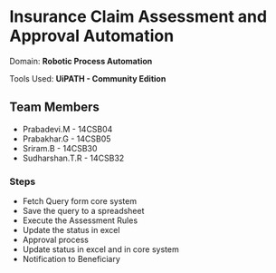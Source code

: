 # Insurance Claim Assessment and Approval Automation
Domain: **Robotic Process Automation**

Tools Used: **UiPATH - Community Edition**

## Team Members
- Prabadevi.M - 14CSB04
- Prabakhar.G - 14CSB05
- Sriram.B - 14CSB30
- Sudharshan.T.R - 14CSB32

### Steps
- Fetch Query form core system
- Save the query to a spreadsheet
- Execute the Assessment Rules
- Update the status in excel
- Approval process
- Update status in excel and in core system
- Notification to Beneficiary
